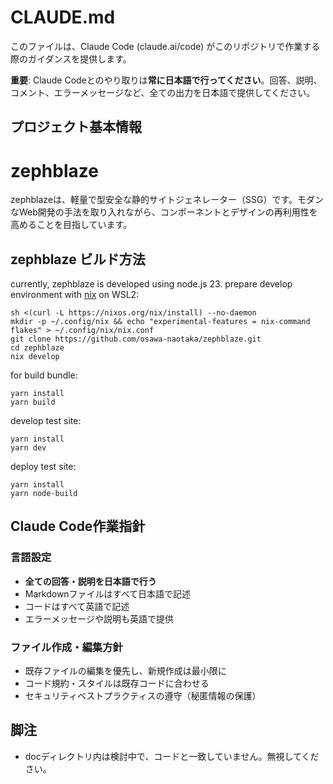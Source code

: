 # CLAUDE.md

このファイルは、Claude Code (claude.ai/code) がこのリポジトリで作業する際のガイダンスを提供します。

**重要**: Claude Codeとのやり取りは**常に日本語で行ってください**。回答、説明、コメント、エラーメッセージなど、全ての出力を日本語で提供してください。

## プロジェクト基本情報

# zephblaze

zephblazeは、軽量で型安全な静的サイトジェネレーター（SSG）です。モダンなWeb開発の手法を取り入れながら、コンポーネントとデザインの再利用性を高めることを目指しています。

## zephblaze ビルド方法

currently, zephblaze is developed using node.js 23.
prepare develop environment with [nix](https://nixos.org/download/) on WSL2:

```shell
sh <(curl -L https://nixos.org/nix/install) --no-daemon
mkdir -p ~/.config/nix && echo "experimental-features = nix-command flakes" > ~/.config/nix/nix.conf
git clone https://github.com/osawa-naotaka/zephblaze.git
cd zephblaze
nix develop
```

for build bundle:

```shell
yarn install
yarn build
```

develop test site:
```shell
yarn install
yarn dev
```

deploy test site:
```shell
yarn install
yarn node-build
```

## Claude Code作業指針

### 言語設定
- **全ての回答・説明を日本語で行う**
- Markdownファイルはすべて日本語で記述
- コードはすべて英語で記述
- エラーメッセージや説明も英語で提供

### ファイル作成・編集方針
- 既存ファイルの編集を優先し、新規作成は最小限に
- コード規約・スタイルは既存コードに合わせる
- セキュリティベストプラクティスの遵守（秘匿情報の保護）

## 脚注
- docディレクトリ内は検討中で、コードと一致していません。無視してください。
